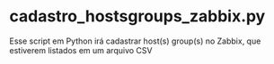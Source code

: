 # cadastro_hostsgroups_zabbix.py
Esse script em Python irá cadastrar host(s) group(s) no Zabbix, que estiverem listados em um arquivo CSV
